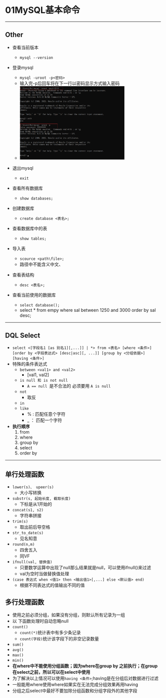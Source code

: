 # 01MySQL基本命令





---

## Other

*   查看当前版本
    *   `mysql --version`

*   登录mysql
    *   `mysql -uroot -p<密码>`
    *   输入完-p后回车将在下一行以密码显示方式输入密码
    *   <img src="images/image-20230225103052870.png" alt="image-20230225103052870" style="zoom: 33%;" />

*   退出mysql
    *   `exit`
*   查看所有数据库
    *   `show databases;`
*   创建数据库
    *   `create database <表名>;`
*   查看数据库中的表
    *   `show tables;`

*   导入表
    *   `scource <path\file>;`
    *   路径中不能含义中文、
*   查看表结构
    *   `desc <表名>;`
*   查看当前使用的数据库
    *   `select database();`
    *   select * from empy where sal between 1250 and 3000 order by sal desc;

---

## DQL Select

*   `select <[字段名1 [as 别名1][,...]] | *> from <表名> [where <条件>] [order by <字段表达式> [desc|asc][, ...]] [group by <分组依据>] [having <条件>]`
*   特殊的条件表达式
    *   `between <val1> and <val2>`
        *   [val1, val2]
    *   `is null 和 is not null`
        *   `A == null `是不合法的  必须要用 `A is null`
    *   `not` 
        *   取反
    *   `in`
    *   `like`
        *   % : 匹配任意个字符
        *   _ ： 匹配一个字符
*   **执行顺序**
    1.   from
    2.   where
    3.   group by
    4.   select
    5.   order by







---

## 单行处理函数

*   `lower(s)、 upeer(s)`
    *   大小写转换
*   `substr(s, 起始长度, 截取长度)`
    *   下标是从1开始的
*   `concat(s1, s2)`
    *   字符串拼接
*   `trim(s)`
    *   取出前后导空格
*   `str_to_date(s)`
    *   见名知意
*   `round(n,m)`
    *   四舍五入
    *   同VF
*   `ifnull(val, 替换值)`
    *   只要数学运算中出现了null那么结果就是null，可以使用ifnull()来过滤
    *   val为空时当做替换值处理 
*   `(case 表达式 when <值1> then <输出值1>[,...] else <默认值> end)`
    *   根据不同表达式的值输出不同的值



## 多行处理函数

*   使用之前必须分组，如果没有分组，则默认所有记录为一组
*   以 下函数处理时自动忽略null
*   `count()`
    *   `count(*)`统计表中有多少条记录
    *   `count(字段)`统计该字段下的非空记录数量
*   `sum()`
*   `avg()`
*   `max()`
*   `min()`
*   **在where中不能使用分组函数；因为where在group by 之前执行；在group在select之前，所以可以在select中使用**
*   为了解决以上情况可以使用`having <条件>`;having是在分组后对数据进行过滤
*   一般能用where使用where如果实在无法完成分组效果再用having
*   分组之后select中最好不要加除分组函数和分组字段外的其他字段
